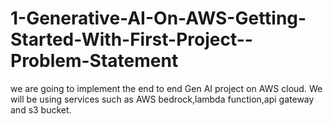 # 1-Generative-AI-On-AWS-Getting-Started-With-First-Project--Problem-Statement
we are going to implement the end to end Gen AI project on AWS cloud. We will be using services such as AWS bedrock,lambda function,api gateway and s3 bucket.
